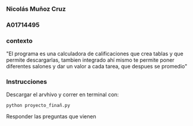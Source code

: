 ### Nicolás Muñoz Cruz
### A01714495
### contexto
"El programa es una calculadora de calificaciones que crea tablas y que permite descargarlas, tambien integrado ahí mismo te permite poner diferentes salones y dar un valor a cada tarea, que despues se promedio"

### Instrucciones

Descargar el arvhivo y correr en terminal con:

    python proyecto_finañ.py



Responder las preguntas que vienen


    
